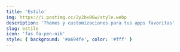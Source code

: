 ```yaml
---
title: 'Estilo'
img: https://i.postimg.cc/2y2bx0Gw/style.webp
description: 'Themes y customizaciones para tus apps favoritas'
slug: estilo
icon: 'fas fa-pen-nib'
style: { background: '#a694fe', color: '#fff' }
---
```

